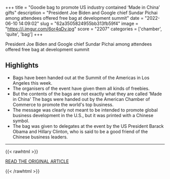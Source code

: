 +++
title = "Goodie bag to promote US industry contained ‘Made in China’ gifts"
description = "President Joe Biden and Google chief Sundar Pichai among attendees offered free bag at development summit"
date = "2022-06-10 14:09:02"
slug = "62a3505824955bb313fb59f4"
image = "https://i.imgur.com/6or4qDv.jpg"
score = "2207"
categories = ['chamber', 'quite', 'bag']
+++

President Joe Biden and Google chief Sundar Pichai among attendees offered free bag at development summit

## Highlights

- Bags have been handed out at the Summit of the Americas in Los Angeles this week.
- The organisers of the event have given them all kinds of freebies.
- But the contents of the bags are not exactly what they are called 'Made in China' The bags were handed out by the American Chamber of Commerce to promote the world's top business.
- The message was clearly not meant to be intended to promote global business development in the U.S., but it was printed with a Chinese symbol.
- The bag was given to delegates at the event by the US President Barack Obama and Hillary Clinton, who is said to be a good friend of the Chinese business leaders.

---

{{< rawhtml >}}
  <p class="article-category">
    <a target="_blank" href="https://www.theguardian.com/us-news/2022/jun/10/goodie-bag-to-promote-us-industry-contained-made-in-china-gifts">READ THE ORIGINAL ARTICLE</a>
  </p>
{{< /rawhtml >}}
